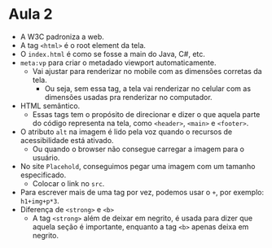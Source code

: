 # Aula 2

* A W3C padroniza a web.
* A tag `<html>` é o root element da tela.
* O `index.html` é como se fosse a main do Java, C#, etc.
* `meta:vp` para criar o metadado viewport automaticamente.
  * Vai ajustar para renderizar no mobile com as dimensões corretas da tela.
    * Ou seja, sem essa tag, a tela vai renderizar no celular com as dimensões usadas pra renderizar no computador. 
* HTML semântico.
  * Essas tags tem o propósito de direcionar e dizer o que aquela parte do código representa na tela, como `<header>`, `<main>` e `<footer>`.
* O atributo `alt` na imagem é lido pela voz quando o recursos de acessibilidade está ativado. 
  * Ou quando o browser não consegue carregar a imagem para o usuário.
* No site `Placehold`, conseguimos pegar uma imagem com um tamanho especificado.
  * Colocar o link no `src`.
* Para escrever mais de uma tag por vez, podemos usar o `+`, por exemplo: `h1+img+p*3`.
* Diferença de `<strong>` e `<b>`
  * A tag `<strong>` além de deixar em negrito, é usada para dizer que aquela seção é importante, enquanto a tag `<b>` apenas deixa em negrito.